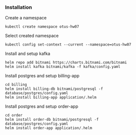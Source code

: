 ### Installation

Create a namespace

```shell
kubectl create namespace otus-hw07
```

Select created namespace

```shell
kubectl config set-context --current --namespace=otus-hw07
```

Install and setup kafka
```shell
helm repo add bitnami https://charts.bitnami.com/bitnami
helm install kafka bitnami/kafka -f kafka/config.yaml
```

Install postgres and setup billing-app
```shell
cd billing
helm install billing-db bitnami/postgresql -f database/postgres/config.yaml
helm install billing-app application/.helm
```

Install postgres and setup order-app
```shell
cd order
helm install order-db bitnami/postgresql -f database/postgres/config.yaml
helm install order-app application/.helm
```
